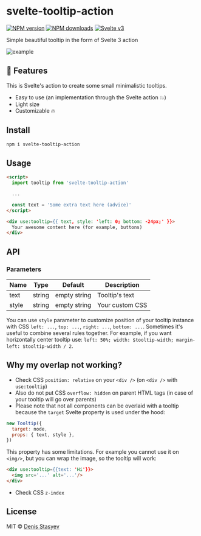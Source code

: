 # svelte-tooltip-action

[![NPM version](https://img.shields.io/npm/v/svelte-tooltip-action.svg?style=flat)](https://www.npmjs.com/package/svelte-tooltip-action) [![NPM downloads](https://img.shields.io/npm/dm/svelte-tooltip-action.svg?style=flat)](https://www.npmjs.com/package/svelte-tooltip-action) [![Svelte v3](https://img.shields.io/badge/svelte-v3-blueviolet.svg)](https://svelte.dev)

Simple beautiful tooltip in the form of Svelte 3 action

![example](https://user-images.githubusercontent.com/25938785/90321786-a6179900-df55-11ea-8a77-0e0aff9e32c1.gif)

## :cake: Features

This is Svelte's action to create some small minimalistic tooltips.

- Easy to use (an implementation through the Svelte action :boom:)
- Light size
- Customizable :fire:

## Install

```bash
npm i svelte-tooltip-action
```

## Usage

```html
<script>
  import tooltip from 'svelte-tooltip-action'

  ...

  const text = 'Some extra text here (advice)'
</script>

<div use:tooltip={{ text, style: 'left: 0; bottom: -24px;' }}>
  Your awesome content here (for example, buttons)
</div>
```

## API

### Parameters

| Name  | Type   | Default      | Description     |
| ----- | ------ | ------------ | --------------- |
| text  | string | empty string | Tooltip's text  |
| style | string | empty string | Your custom CSS |

You can use `style` parameter to customize position of your tooltip instance with CSS `left: ...`, `top: ...`, `right: ...`, `bottom: ...`. Sometimes it's useful to combine several rules together. For example, if you want horizontally center tooltip use: `left: 50%; width: $tooltip-width; margin-left: $tooltip-width / 2`.

## Why my overlap not working?

- Check CSS `position: relative` on your `<div />` (on `<div />` with `use:tooltip`)
- Also do not put CSS `overflow: hidden` on parent HTML tags (in case of your tooltip will go over parents)
- Please note that not all components can be overlaid with a tooltip because the `target` Svelte property is used under the hood:

```js
new Tooltip({
  target: node,
  props: { text, style },
})
```

This property has some limitations. For example you cannot use it on `<img/>`, but you can wrap the image, so the tooltip will work:

```html
<div use:tooltip={{text: 'Hi'}}>
  <img src='...' alt='...'/>
</div>
```

- Check CSS `z-index`

## License

MIT &copy; [Denis Stasyev](https://github.com/denisstasyev)
